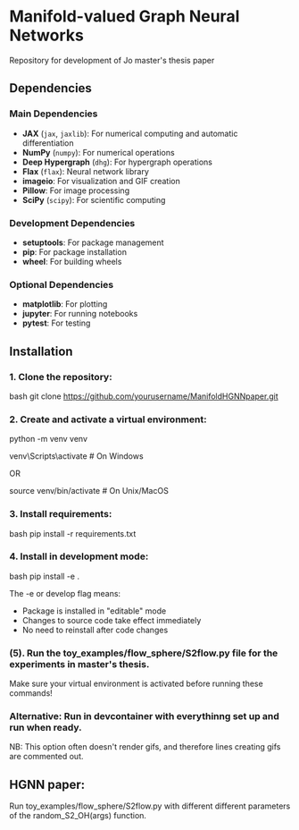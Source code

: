 # Manifold-valued Graph Neural Networks

Repository for development of Jo master's thesis paper

## Dependencies

### Main Dependencies
- **JAX** (`jax`, `jaxlib`): For numerical computing and automatic differentiation
- **NumPy** (`numpy`): For numerical operations
- **Deep Hypergraph** (`dhg`): For hypergraph operations
- **Flax** (`flax`): Neural network library
- **imageio**: For visualization and GIF creation
- **Pillow**: For image processing
- **SciPy** (`scipy`): For scientific computing

### Development Dependencies
- **setuptools**: For package management
- **pip**: For package installation
- **wheel**: For building wheels

### Optional Dependencies
- **matplotlib**: For plotting
- **jupyter**: For running notebooks
- **pytest**: For testing


## Installation

### 1. Clone the repository:

bash
git clone https://github.com/yourusername/ManifoldHGNNpaper.git

### 2. Create and activate a virtual environment:

python -m venv venv

venv\Scripts\activate # On Windows

OR

source venv/bin/activate # On Unix/MacOS

### 3. Install requirements:

bash
pip install -r requirements.txt


### 4. Install in development mode:

bash
pip install -e .

The -e or develop flag means:

- Package is installed in "editable" mode
- Changes to source code take effect immediately
- No need to reinstall after code changes

### (5). Run the toy_examples/flow_sphere/S2flow.py file for the experiments in master's thesis.

Make sure your virtual environment is activated before running these commands!

### Alternative: Run in devcontainer with everythinng set up and run when ready. 
NB: This option often doesn't render gifs, and therefore lines creating gifs are commented out.

## HGNN paper:

Run toy_examples/flow_sphere/S2flow.py with different different parameters of the random_S2_OH(args) function.